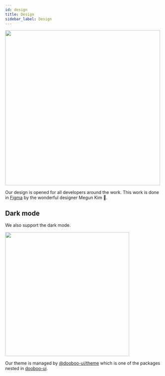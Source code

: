 ```yaml
---
id: design
title: Design
sidebar_label: Design
---
```


<img src="https://user-images.githubusercontent.com/27461460/89128313-da3f9280-d52f-11ea-9e90-989dcaaca980.png" width="500"/>

Our design is opened for all developers around the work. This work is done in [Figma](https://www.figma.com) by the wonderful designer Megun Kim :tada:.

## Dark mode

We also support the dark mode.

<img src="https://user-images.githubusercontent.com/27461460/89128312-d9a6fc00-d52f-11ea-8de6-752d380d3ec5.png" width="400"/>

Our theme is managed by [@dooboo-ui/theme](https://www.npmjs.com/package/@dooboo-ui/theme) which is one of the packages nested in [dooboo-ui](http://github.com/dooboolab/dooboo-ui).

